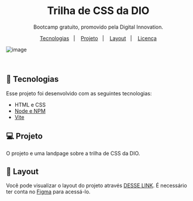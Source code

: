 <h1 align="center">Trilha de CSS da DIO</h1>
<p align="center">
  Bootcamp gratuito, promovido pela Digital Innovation.
</p>

<p align="center">
  <a href="#-tecnologias">Tecnologias</a>&nbsp;&nbsp;&nbsp;|&nbsp;&nbsp;&nbsp;
  <a href="#-projeto">Projeto</a>&nbsp;&nbsp;&nbsp;|&nbsp;&nbsp;&nbsp;
  <a href="#-layout">Layout</a>&nbsp;&nbsp;&nbsp;|&nbsp;&nbsp;&nbsp;
  <a href="#memo-licença">Licença</a>
</p>


 ![image](https://user-images.githubusercontent.com/63380921/197416439-56cbc642-f359-414f-92c8-fd08b091de2d.png)



<br>

## 🚀 Tecnologias

Esse projeto foi desenvolvido com as seguintes tecnologias:

- HTML e CSS
- [Node e NPM](https://nodejs.org/)
- [Vite](https://vitejs.dev/)

## 💻 Projeto

O projeto e uma landpage sobre a trilha de CSS da DIO. 

## 🔖 Layout

Você pode visualizar o layout do projeto através [DESSE LINK](https://www.figma.com/file/3PiokoJj9IhGDnNiWAJbz7/DIO---Desafio-01?node-id=2%3A6). É necessário ter conta no [Figma](https://figma.com) 
para acessá-lo.

